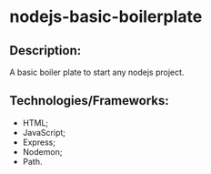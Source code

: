 # nodejs-basic-boilerplate
## Description:
A basic boiler plate to start any nodejs project.

## Technologies/Frameworks:
- HTML;
- JavaScript;
- Express;
- Nodemon;
- Path.
